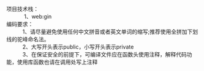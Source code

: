 项目技术栈：<br> 
     &emsp;&emsp;&emsp;  1、web:gin   <br> 
编码要求：<br> 
&emsp;&emsp;&emsp;1、请尽量避免使用任何中文拼音或者英文单词的缩写;推荐使用全拼加下划线的驼峰命名法。<br>
&emsp;&emsp;&emsp;2、大写开头表示public，小写开头表示private <br> 
&emsp;&emsp;&emsp;3、在保证安全的前提下，可编译文件应在函数头使用注释，解释代码功能，使用库函数也请在调用处写上注释 <br> 
